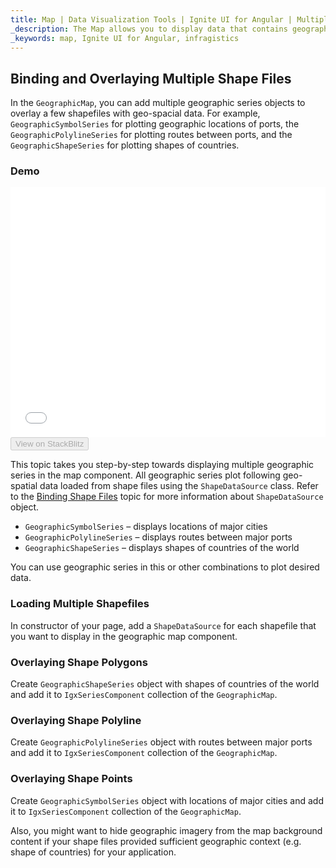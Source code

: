 ```yaml
---
title: Map | Data Visualization Tools | Ignite UI for Angular | Multiple Series | Infragistics
_description: The Map allows you to display data that contains geographic locations from view models or geo-spatial data loaded from shape files on geographic imagery maps.View the demo, dependencies, usage and toolbar for more information.
_keywords: map, Ignite UI for Angular, infragistics
---
```


## Binding and Overlaying Multiple Shape Files

In the `GeographicMap`, you can add multiple geographic series objects to overlay a few shapefiles with geo-spacial data. For example, `GeographicSymbolSeries` for plotting geographic locations of ports, the `GeographicPolylineSeries` for plotting routes between ports, and the `GeographicShapeSeries` for plotting shapes of countries.

### Demo

<div class="sample-container" style="height: 400px">
    <iframe id="geo-map-binding-multiple-shapes-iframe" src='{environment:demosBaseUrl}/maps/geo-map-binding-multiple-shapes' width="100%" height="100%" seamless frameBorder="0" onload="onSampleIframeContentLoaded(this);"></iframe>
</div>
<div>
    <button data-localize="stackblitz" disabled class="stackblitz-btn"   data-iframe-id="geo-map-binding-multiple-shapes-iframe" data-demos-base-url="{environment:demosBaseUrl}">View on StackBlitz
    </button>
</div>

<div class="divider--half"></div>

This topic takes you step-by-step towards displaying multiple geographic series in the map component. All geographic series plot following geo-spatial data loaded from shape files using the `ShapeDataSource` class. Refer to the [Binding Shape Files](map_binding_geographic_shape_files.md) topic for more information about `ShapeDataSource` object.

-   `GeographicSymbolSeries` – displays locations of major cities
-   `GeographicPolylineSeries` – displays routes between major ports
-   `GeographicShapeSeries` – displays shapes of countries of the world

You can use geographic series in this or other combinations to plot desired data.

### Loading Multiple Shapefiles

In constructor of your page, add a `ShapeDataSource` for each shapefile that you want to display in the geographic map component.

### Overlaying Shape Polygons

Create `GeographicShapeSeries` object with shapes of countries of the world and add it to `IgxSeriesComponent` collection of the `GeographicMap`.

### Overlaying Shape Polyline

Create `GeographicPolylineSeries` object with routes between major ports and add it to `IgxSeriesComponent` collection of the `GeographicMap`.

### Overlaying Shape Points

Create `GeographicSymbolSeries` object with locations of major cities and add it to `IgxSeriesComponent` collection of the `GeographicMap`.

Also, you might want to hide geographic imagery from the map background content if your shape files provided sufficient geographic context (e.g. shape of countries) for your application.
